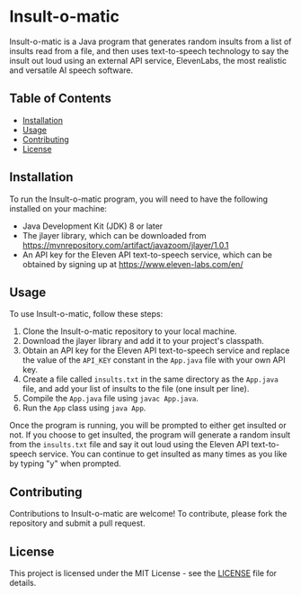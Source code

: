 # Insult-o-matic

Insult-o-matic is a Java program that generates random insults from a list of insults read from a file, and then uses text-to-speech technology to say the insult out loud using an external API service, ElevenLabs, the most realistic and versatile AI speech software.

## Table of Contents

- [Installation](#installation)
- [Usage](#usage)
- [Contributing](#contributing)
- [License](#license)

## Installation

To run the Insult-o-matic program, you will need to have the following installed on your machine:

- Java Development Kit (JDK) 8 or later
- The jlayer library, which can be downloaded from https://mvnrepository.com/artifact/javazoom/jlayer/1.0.1
- An API key for the Eleven API text-to-speech service, which can be obtained by signing up at https://www.eleven-labs.com/en/

## Usage

To use Insult-o-matic, follow these steps:

1. Clone the Insult-o-matic repository to your local machine.
2. Download the jlayer library and add it to your project's classpath.
3. Obtain an API key for the Eleven API text-to-speech service and replace the value of the `API_KEY` constant in the `App.java` file with your own API key.
4. Create a file called `insults.txt` in the same directory as the `App.java` file, and add your list of insults to the file (one insult per line).
5. Compile the `App.java` file using `javac App.java`.
6. Run the `App` class using `java App`.

Once the program is running, you will be prompted to either get insulted or not. If you choose to get insulted, the program will generate a random insult from the `insults.txt` file and say it out loud using the Eleven API text-to-speech service. You can continue to get insulted as many times as you like by typing "y" when prompted.

## Contributing

Contributions to Insult-o-matic are welcome! To contribute, please fork the repository and submit a pull request.

## License

This project is licensed under the MIT License - see the [LICENSE](LICENSE) file for details.
